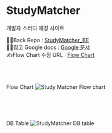 # StudyMatcher
개발자 스터디 매칭 사이트

✍🏻Back Repo : [StudyMatcher_BE](https://github.com/Thirdsense3/StudyMatcher_BE)  
✍🏻참고 Google docs : [Google 문서](https://docs.google.com/document/d/1X1P-m9sL4iWKePTRhvlW2BScIvwCzL2ydbH7vDpWv-Q/edit)  
✍Flow Chart 수정 URL : [Flow Chart](https://miro.com/app/board/o9J_lzNDfgk=/)

<br>
<br>

Flow Chart
![Study Matcher Flow chart](https://user-images.githubusercontent.com/14210444/132620951-6c6976cd-fc87-4f58-a918-996858e5d115.jpg)


<br>
<br>
<br>

DB Table
![StudyMatcher DB table](https://user-images.githubusercontent.com/14210444/132128570-9da93696-7068-48c8-bc6d-9d96e0ec76f9.png)


